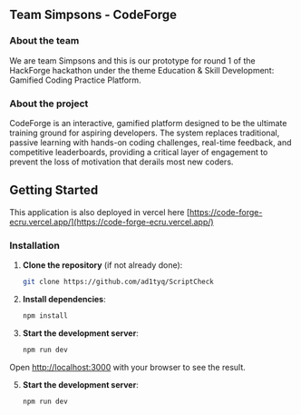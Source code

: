 ## Team Simpsons - CodeForge
### About the team

We are team Simpsons and this is our prototype for round 1 of the HackForge hackathon under the theme Education & Skill Development: Gamified Coding Practice Platform.

### About the project

CodeForge is an interactive, gamified platform designed to be the ultimate training ground for aspiring developers. The system replaces traditional, passive learning with hands-on coding challenges, real-time feedback, and competitive leaderboards, providing a critical layer of engagement to prevent the loss of motivation that derails most new coders.

## Getting Started

This application is also deployed in vercel here [https://code-forge-ecru.vercel.app/](https://code-forge-ecru.vercel.app/)

### Installation

1. **Clone the repository** (if not already done):
   ```bash
   git clone https://github.com/ad1tyq/ScriptCheck
   ```

2. **Install dependencies**:
   ```bash
   npm install
   
   ```
   
3. **Start the development server**:
   ```bash
   npm run dev
   ```

Open [http://localhost:3000](http://localhost:3000) with your browser to see the result.



5. **Start the development server**:
   ```bash
   npm run dev
   ```



